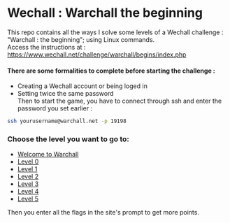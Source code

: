 # Wechall : Warchall the beginning 
This repo contains all the ways I solve some levels of a Wechall challenge : "Warchall : the beginning"; using Linux commands.   
Access the instructions at : https://www.wechall.net/challenge/warchall/begins/index.php

#### There are some formalities to complete before starting the challenge :
* Creating a Wechall account or being loged in
* Setting twice the same password  
  Then to start the game, you have to connect through ssh and enter the password you set earlier : 
```sh
ssh yourusername@warchall.net -p 19198
```
### Choose the level you want to go to:
* [Welcome to Warchall](Welcome.md)
* [Level 0](Warchall00.md)
* [Level 1](Warchall01.md)
* [Level 2](Warchall02.md)
* [Level 3](Warchall03.md)
* [Level 4](Warchall04.md)
* [Level 5](Warchall05.md)

Then you enter all the flags in the site's prompt to get more points.
